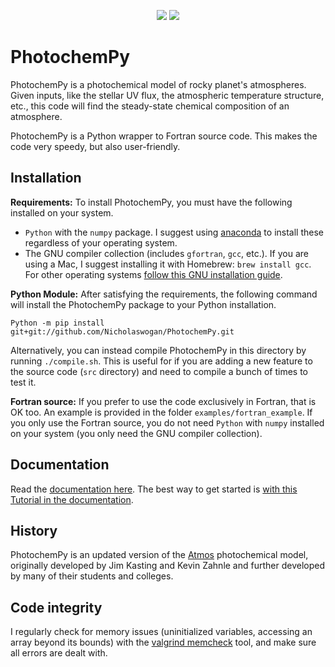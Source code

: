 

<p align="center">
  <a href="https://photochempy.readthedocs.io/en/latest/?badge=latest"><img src="https://readthedocs.org/projects/photochempy/badge/?version=latest"></a>
  <img src = "https://img.shields.io/badge/memcheck-clean-green.svg?style=flat">
</p>

# PhotochemPy
PhotochemPy is a photochemical model of rocky planet's atmospheres. Given inputs, like the stellar UV flux, the atmospheric temperature structure, etc., this code will find the steady-state chemical composition of an atmosphere.

PhotochemPy is a Python wrapper to Fortran source code. This makes the code very speedy, but also user-friendly.

## Installation

**Requirements:**
To install PhotochemPy, you must have the following installed on your system.
- `Python` with the `numpy` package. I suggest using [anaconda](https://www.anaconda.com/) to install these regardless of your operating system.
- The GNU compiler collection (includes `gfortran`, `gcc`, etc.). If you are using a Mac, I suggest installing it with Homebrew: `brew install gcc`. For other operating systems [follow this GNU installation guide](https://gcc.gnu.org/install/binaries.html).

**Python Module:** After satisfying the requirements, the following command will install the PhotochemPy package to your Python installation.

`Python -m pip install git+git://github.com/Nicholaswogan/PhotochemPy.git`

Alternatively, you can instead compile PhotochemPy in this directory by running `./compile.sh`. This is useful for if you are adding a new feature to the source code (`src` directory) and need to compile a bunch of times to test it.

**Fortran source:** If you prefer to use the code exclusively in Fortran, that is OK too. An example is provided in the folder `examples/fortran_example`. If you only use the Fortran source, you do not need `Python` with `numpy` installed on your system (you only need the GNU compiler collection).

## Documentation
Read the [documentation here](https://photochempy.readthedocs.io/en/latest/). The best way to get started is [with this Tutorial in the documentation](https://photochempy.readthedocs.io/en/latest/Tutorial.html).

## History
PhotochemPy is an updated version of the [Atmos](https://github.com/VirtualPlanetaryLaboratory/atmos) photochemical model, originally developed by Jim Kasting and Kevin Zahnle and further developed by many of their students and colleges.

## Code integrity
I regularly check for memory issues (uninitialized variables, accessing an array beyond its bounds) with the [valgrind memcheck](http://valgrind.org) tool, and make sure all errors are dealt with.
